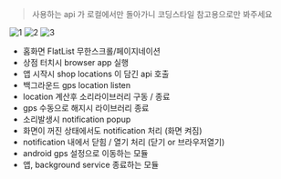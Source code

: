 > 사용하는 api 가 로컬에서만 돌아가니 코딩스타일 참고용으로만 봐주세요

![1](https://github.com/njustice4all/portfolio/blob/master/images/boom/1.png) ![2](https://github.com/njustice4all/portfolio/blob/master/images/boom/2.png) ![3](https://github.com/njustice4all/portfolio/blob/master/images/boom/3.png)

- 홈화면 FlatList 무한스크롤/페이지네이션
- 상점 터치시 browser app 실행
- 앱 시작시 shop locations 이 담긴 api 호출
- 백그라운드 gps location listen
- location 계산후 소리라이브러리 구동 / 종료
- gps 수동으로 해지시 라이브러리 종료
- 소리발생시 notification popup
- 화면이 꺼진 상태에서도 notification 처리 (화면 켜짐)
- notification 내에서 닫힘 / 열기 처리 (닫기 or 브라우저열기)
- android gps 설정으로 이동하는 모듈
- 앱, background service 종료하는 모듈
